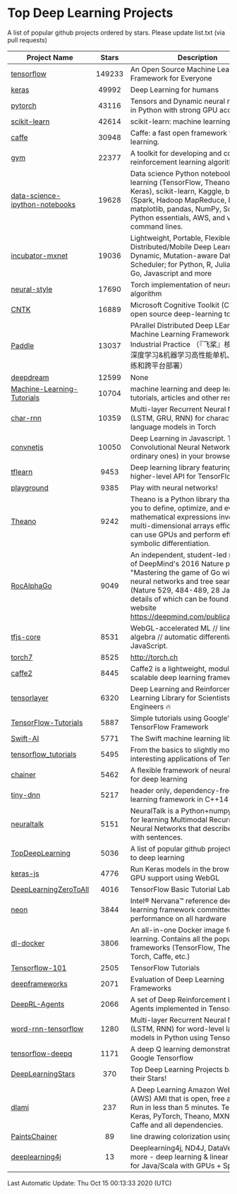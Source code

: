 # Top Deep Learning Projects
A list of popular github projects ordered by stars.
Please update list.txt (via pull requests)

|Project Name| Stars | Description |
| ---------- |:-----:| ----------- |
| [tensorflow](https://github.com/tensorflow/tensorflow) | 149233 | An Open Source Machine Learning Framework for Everyone |
| [keras](https://github.com/keras-team/keras) | 49992 | Deep Learning for humans |
| [pytorch](https://github.com/pytorch/pytorch) | 43116 | Tensors and Dynamic neural networks in Python with strong GPU acceleration |
| [scikit-learn](https://github.com/scikit-learn/scikit-learn) | 42614 | scikit-learn: machine learning in Python |
| [caffe](https://github.com/BVLC/caffe) | 30948 | Caffe: a fast open framework for deep learning. |
| [gym](https://github.com/openai/gym) | 22377 | A toolkit for developing and comparing reinforcement learning algorithms. |
| [data-science-ipython-notebooks](https://github.com/donnemartin/data-science-ipython-notebooks) | 19628 | Data science Python notebooks: Deep learning (TensorFlow, Theano, Caffe, Keras), scikit-learn, Kaggle, big data (Spark, Hadoop MapReduce, HDFS), matplotlib, pandas, NumPy, SciPy, Python essentials, AWS, and various command lines. |
| [incubator-mxnet](https://github.com/apache/incubator-mxnet) | 19036 | Lightweight, Portable, Flexible Distributed/Mobile Deep Learning with Dynamic, Mutation-aware Dataflow Dep Scheduler; for Python, R, Julia, Scala, Go, Javascript and more |
| [neural-style](https://github.com/jcjohnson/neural-style) | 17690 | Torch implementation of neural style algorithm |
| [CNTK](https://github.com/microsoft/CNTK) | 16889 | Microsoft Cognitive Toolkit (CNTK), an open source deep-learning toolkit |
| [Paddle](https://github.com/PaddlePaddle/Paddle) | 13037 | PArallel Distributed Deep LEarning: Machine Learning Framework from Industrial Practice （『飞桨』核心框架，深度学习&机器学习高性能单机、分布式训练和跨平台部署） |
| [deepdream](https://github.com/google/deepdream) | 12599 | None |
| [Machine-Learning-Tutorials](https://github.com/ujjwalkarn/Machine-Learning-Tutorials) | 10704 | machine learning and deep learning tutorials, articles and other resources  |
| [char-rnn](https://github.com/karpathy/char-rnn) | 10359 | Multi-layer Recurrent Neural Networks (LSTM, GRU, RNN) for character-level language models in Torch |
| [convnetjs](https://github.com/karpathy/convnetjs) | 10050 | Deep Learning in Javascript. Train Convolutional Neural Networks (or ordinary ones) in your browser. |
| [tflearn](https://github.com/tflearn/tflearn) | 9453 | Deep learning library featuring a higher-level API for TensorFlow. |
| [playground](https://github.com/tensorflow/playground) | 9385 | Play with neural networks! |
| [Theano](https://github.com/Theano/Theano) | 9242 | Theano is a Python library that allows you to define, optimize, and evaluate mathematical expressions involving multi-dimensional arrays efficiently. It can use GPUs and perform efficient symbolic differentiation. |
| [RocAlphaGo](https://github.com/Rochester-NRT/RocAlphaGo) | 9049 | An independent, student-led replication of DeepMind's 2016 Nature publication, "Mastering the game of Go with deep neural networks and tree search" (Nature 529, 484-489, 28 Jan 2016), details of which can be found on their website https://deepmind.com/publications.html. |
| [tfjs-core](https://github.com/tensorflow/tfjs-core) | 8531 | WebGL-accelerated ML // linear algebra // automatic differentiation for JavaScript. |
| [torch7](https://github.com/torch/torch7) | 8525 | http://torch.ch |
| [caffe2](https://github.com/facebookarchive/caffe2) | 8445 | Caffe2 is a lightweight, modular, and scalable deep learning framework. |
| [tensorlayer](https://github.com/tensorlayer/tensorlayer) | 6320 | Deep Learning and Reinforcement Learning Library for Scientists and Engineers 🔥 |
| [TensorFlow-Tutorials](https://github.com/nlintz/TensorFlow-Tutorials) | 5887 | Simple tutorials using Google's TensorFlow Framework |
| [Swift-AI](https://github.com/Swift-AI/Swift-AI) | 5771 | The Swift machine learning library. |
| [tensorflow_tutorials](https://github.com/pkmital/tensorflow_tutorials) | 5495 | From the basics to slightly more interesting applications of Tensorflow |
| [chainer](https://github.com/chainer/chainer) | 5462 | A flexible framework of neural networks for deep learning |
| [tiny-dnn](https://github.com/tiny-dnn/tiny-dnn) | 5217 | header only, dependency-free deep learning framework in C++14 |
| [neuraltalk](https://github.com/karpathy/neuraltalk) | 5151 | NeuralTalk is a Python+numpy project for learning Multimodal Recurrent Neural Networks that describe images with sentences. |
| [TopDeepLearning](https://github.com/aymericdamien/TopDeepLearning) | 5036 | A list of popular github projects related to deep learning |
| [keras-js](https://github.com/transcranial/keras-js) | 4776 | Run Keras models in the browser, with GPU support using WebGL |
| [DeepLearningZeroToAll](https://github.com/hunkim/DeepLearningZeroToAll) | 4016 | TensorFlow Basic Tutorial Labs |
| [neon](https://github.com/NervanaSystems/neon) | 3844 | Intel® Nervana™ reference deep learning framework committed to best performance on all hardware |
| [dl-docker](https://github.com/floydhub/dl-docker) | 3806 | An all-in-one Docker image for deep learning. Contains all the popular DL frameworks (TensorFlow, Theano, Torch, Caffe, etc.) |
| [Tensorflow-101](https://github.com/sjchoi86/Tensorflow-101) | 2505 | TensorFlow Tutorials |
| [deepframeworks](https://github.com/zer0n/deepframeworks) | 2071 | Evaluation of Deep Learning Frameworks |
| [DeepRL-Agents](https://github.com/awjuliani/DeepRL-Agents) | 2066 | A set of Deep Reinforcement Learning Agents implemented in Tensorflow. |
| [word-rnn-tensorflow](https://github.com/hunkim/word-rnn-tensorflow) | 1280 | Multi-layer Recurrent Neural Networks (LSTM, RNN) for word-level language models in Python using TensorFlow. |
| [tensorflow-deepq](https://github.com/siemanko/tensorflow-deepq) | 1171 | A deep Q learning demonstration using Google Tensorflow |
| [DeepLearningStars](https://github.com/hunkim/DeepLearningStars) | 370 | Top Deep Learning Projects based on their Stars! |
| [dlami](https://github.com/ritchieng/dlami) | 237 | A Deep Learning Amazon Web Service (AWS) AMI that is open, free and works. Run in less than 5 minutes. TensorFlow, Keras, PyTorch, Theano, MXNet, CNTK, Caffe and all dependencies. |
| [PaintsChainer](https://github.com/taizan/PaintsChainer) | 89 | line drawing colorization using chainer |
| [deeplearning4j](https://github.com/deeplearning4j/deeplearning4j) | 13 | Deeplearning4j, ND4J, DataVec and more - deep learning & linear algebra for Java/Scala with GPUs + Spark |

Last Automatic Update: Thu Oct 15 00:13:33 2020 (UTC)
